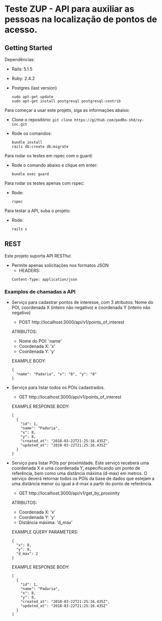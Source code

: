 # Teste ZUP - API para auxiliar as pessoas na localização de pontos de acesso.

## Getting Started

Dependências:
* Rails: 5.1.5

* Ruby: 2.4.2

* Postgres (last version)
  ```
  sudo apt-get update
  sudo apt-get install postgresql postgresql-contrib
  ```

Para começar a usar este projeto, siga as informações abaixo:
* Clone o repositório: `git clone https://github.com/pedRo-shd/xy-inc.git`

* Rode os comandos:
  ```
  bundle install
  rails db:create db:migrate
  ```

Para rodar os testes em rspec com o guard:
* Rode o comando abaixo e clique em enter:
  ```
  bundle exec guard
  ```

Para rodar os testes apenas com rspec:
* Rode:
  ```
  rspec
  ```

Para testar a API, suba o projeto:
* Rode:
  ```
  rails s
  ```

## REST

Este projeto suporta API RESTful:
* Permite apenas solicitações nos formatos JSON
    * HEADERS:
    ```
    Content-Type: application/json
    ```


### Examplos de chamadas a API
* Serviço para cadastrar pontos de interesse, com 3 atributos: Nome do POI, coordenada X
(inteiro não negativo) e coordenada Y (inteiro não negativo)
  * POST http://localhost:3000/api/v1/points_of_interest

  ATRIBUTOS:
  - Nome do POI: 'name'
  - Coordenada X: 'x'
  - Coordenada Y: 'y'

  EXAMPLE BODY:
  ```
  {
    "name": "Padaria", "x": "8", "y": "8"
  }
  ```

* Serviço para listar todos os POIs cadastrados.
  * GET http://localhost:3000/api/v1/points_of_interest

  EXAMPLE RESPONSE BODY:
  ```
  [
    {
      "id": 1,
      "name": "Padaria",
      "x": 8,
      "y": 8,
      "created_at": "2018-03-22T21:25:16.435Z",
      "updated_at": "2018-03-22T21:25:16.435Z"
    }
  }
  ```

* Serviço para listar POIs por proximidade. Este serviço receberá uma coordenada X
e uma coordenada Y, especificando um ponto de referência, bem como uma distância
máxima (d-max) em metros. O serviço deverá retornar todos os POIs da base de dados
que estejam a uma distância menor ou igual a d-max a partir do ponto de referência.
  * GET http://localhost:3000/api/v1/get_by_proximity

  ATRIBUTOS:
  - Coordenada X: 'x'
  - Coordenada Y: 'y'
  - Distância máxima: 'd_max'

  EXAMPLE QUERY PARAMETERS:
  ```
  {
    "x": 8,
    "y": 8,
    "d_max": 2
  }
  ```

  EXAMPLE RESPONSE BODY:
  ```
  [
    {
      "id": 1,
      "name": "Padaria",
      "x": 8,
      "y": 8,
      "created_at": "2018-03-22T21:25:16.435Z",
      "updated_at": "2018-03-22T21:25:16.435Z"
    }
  ]
  ```
